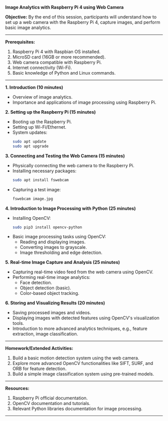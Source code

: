 **Image Analytics with Raspberry Pi 4 using Web Camera**

**Objective:** By the end of this session, participants will understand how to set up a web camera with the Raspberry Pi 4, capture images, and perform basic image analytics.

---

**Prerequisites:**
1. Raspberry Pi 4 with Raspbian OS installed.
2. MicroSD card (16GB or more recommended).
3. Web camera compatible with Raspberry Pi.
4. Internet connectivity (Wi-Fi).
5. Basic knowledge of Python and Linux commands.

---

**1. Introduction (10 minutes)**
- Overview of image analytics.
- Importance and applications of image processing using Raspberry Pi.

**2. Setting up the Raspberry Pi (15 minutes)**
- Booting up the Raspberry Pi.
- Setting up Wi-Fi/Ethernet.
- System updates:
  ```bash
  sudo apt update
  sudo apt upgrade
  ```

**3. Connecting and Testing the Web Camera (15 minutes)**
- Physically connecting the web camera to the Raspberry Pi.
- Installing necessary packages:
  ```bash
  sudo apt install fswebcam
  ```
- Capturing a test image:
  ```bash
  fswebcam image.jpg
  ```

**4. Introduction to Image Processing with Python (25 minutes)**
- Installing OpenCV:
  ```bash
  sudo pip3 install opencv-python
  ```
- Basic image processing tasks using OpenCV:
  - Reading and displaying images.
  - Converting images to grayscale.
  - Image thresholding and edge detection.

**5. Real-time Image Capture and Analysis (25 minutes)**
- Capturing real-time video feed from the web camera using OpenCV.
- Performing real-time image analytics:
  - Face detection.
  - Object detection (basic).
  - Color-based object tracking.

**6. Storing and Visualizing Results (20 minutes)**
- Saving processed images and videos.
- Displaying images with detected features using OpenCV's visualization tools.
- Introduction to more advanced analytics techniques, e.g., feature extraction, image classification.

---

**Homework/Extended Activities:**
1. Build a basic motion detection system using the web camera.
2. Explore more advanced OpenCV functionalities like SIFT, SURF, and ORB for feature detection.
3. Build a simple image classification system using pre-trained models.

---

**Resources:**
1. Raspberry Pi official documentation.
2. OpenCV documentation and tutorials.
3. Relevant Python libraries documentation for image processing.

---

